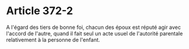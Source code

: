 # Article 372-2

A l'égard des tiers de bonne foi, chacun des époux est réputé agir avec l'accord de l'autre, quand il fait seul un acte usuel de l'autorité parentale relativement à la personne de l'enfant.